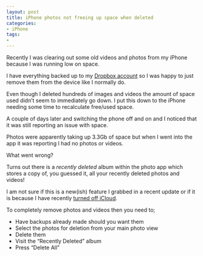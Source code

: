 ```yaml
---
layout: post
title: iPhone photos not freeing up space when deleted
categories:
- iPhone
tags:
- 
---
```

Recently I was clearing out some old videos and photos from my iPhone because I was running low on space.

I have everything backed up to my [Dropbox account](https://db.tt/IlOuq8C) so I was happy to just remove them from the device like I normally do.

Even though I deleted hundreds of images and videos the amount of space used didn’t seem to immediately go down. I put this down to the iPhone needing some time to recalculate free/used space.

A couple of days later and switching the phone off and on and I noticed that it was still reporting an issue with space.

Photos were apparently taking up 3.3Gb of space but when I went into the app it was reporting I had no photos or videos.

What went wrong?

Turns out there is a *recently deleted* album within the photo app which stores a copy of, you guessed it, all your recently deleted photos and videos!

I am not sure if this is a new(ish) feature I grabbed in a recent update or if it is because I have recently [turned off iCloud](/nsurlsessiond/).

To completely remove photos and videos then you need to;

* Have backups already made should you want them
* Select the photos for deletion from your main photo view
* Delete them
* Visit the “Recently Deleted” album
* Press “Delete All”
